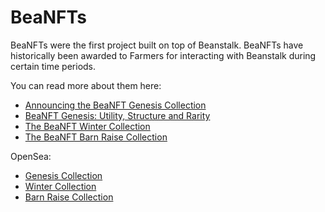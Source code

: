 # BeaNFTs

BeaNFTs were the first project built on top of Beanstalk. BeaNFTs have historically been awarded to Farmers for interacting with Beanstalk during certain time periods.

You can read more about them here:

* [Announcing the BeaNFT Genesis Collection](https://bean.money/blog/announcing-beanft-genesis-collection)
* [BeaNFT Genesis: Utility, Structure and Rarity](https://bean.money/blog/beanft-genesis-utility-structure-rarity)
* [The BeaNFT Winter Collection](https://bean.money/blog/beanft-winter-collection)
* [The BeaNFT Barn Raise Collection](https://bean.money/blog/beanft-barn-raise-collection)

OpenSea:

* [Genesis Collection](https://opensea.io/collection/beanft-genesis)
* [Winter Collection](https://opensea.io/collection/beanft-collection)
* [Barn Raise Collection](https://opensea.io/collection/beanft-barnraise-collection)
